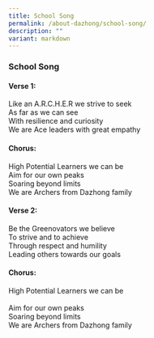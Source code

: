 ```yaml
---
title: School Song
permalink: /about-dazhong/school-song/
description: ""
variant: markdown
---
```

### School Song

#### Verse 1:

Like an A.R.C.H.E.R we strive to seek<br>
As far as we can see<br>
With resilience and curiosity<br>
We are Ace leaders with great empathy

#### Chorus:

High Potential Learners we can be<br>
Aim for our own peaks<br>
Soaring beyond limits<br>
We are Archers from Dazhong family


#### Verse 2:

Be the Greenovators we believe<br>
To strive and to achieve<br>
Through respect and humility<br>
Leading others towards our goals


#### Chorus:

High Potential Learners we can be<br>  
Aim for our own peaks<br>
Soaring beyond limits<br>
We are Archers from Dazhong family